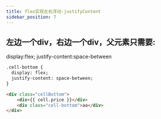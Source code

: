 ```yaml
---
title: flex实现左右浮动-justifyContent
sidebar_position: 7
---
```


## 左边一个div，右边一个div，父元素只需要:
display:flex;
justify-content:space-between

 ```html
 .cell-bottom {
   display: flex;
   justify-content: space-between;
 }

 <div class="cellBottom">
     <div>{{ cell.price }}</div>
     <div class="cell-bottom">aa</div>
 </div>
 ```
